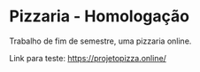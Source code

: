 # Pizzaria - Homologação
Trabalho de fim de semestre, uma pizzaria online.
  
  Link para teste: https://projetopizza.online/

